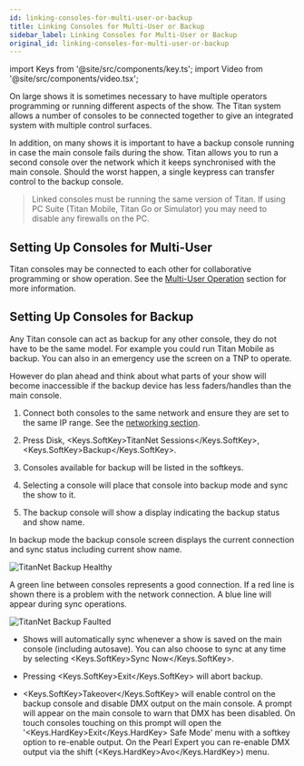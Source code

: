```yaml
---
id: linking-consoles-for-multi-user-or-backup
title: Linking Consoles for Multi-User or Backup
sidebar_label: Linking Consoles for Multi-User or Backup
original_id: linking-consoles-for-multi-user-or-backup
---
```


import Keys from '@site/src/components/key.ts';
import Video from '@site/src/components/video.tsx';

On large shows it is sometimes necessary to have multiple operators
programming or running different aspects of the show. The Titan system
allows a number of consoles to be connected together to give an
integrated system with multiple control surfaces.

In addition, on many shows it is important to have a backup console
running in case the main console fails during the show. Titan allows you
to run a second console over the network which it keeps synchronised
with the main console. Should the worst happen, a single keypress can
transfer control to the backup console.

> Linked consoles must be running the same version of Titan. If using PC Suite (Titan Mobile, Titan Go or Simulator) you may need to disable any firewalls on the PC.

## Setting Up Consoles for Multi-User

Titan consoles may be connected to each other for collaborative
programming or show operation. See the [Multi-User Operation](../titan-basics/multi-user-operation.md) section for more information.

## Setting Up Consoles for Backup

Any Titan console can act as backup for any other console, they do not
have to be the same model. For example you could run Titan Mobile as
backup. You can also in an emergency use the screen on a TNP to operate.

However do plan ahead and think about what parts of your show will
become inaccessible if the backup device has less faders/handles than
the main console.

1. Connect both consoles to the same network and ensure they are set to
the same IP range. See the [networking section](../networking.md).

2. Press Disk, <Keys.SoftKey>TitanNet Sessions</Keys.SoftKey>, <Keys.SoftKey>Backup</Keys.SoftKey>.

3. Consoles available for backup will be listed in the softkeys.

4. Selecting a console will place that console into backup mode and
sync the show to it.

5. The backup console will show a display indicating the backup status
and show name.

In backup mode the backup console screen displays the current connection
and sync status including current show name.

![TitanNet Backup Healthy](/docs/images/TitanNet-Backup-Healthy.png)

A green line between consoles represents a
good connection. If a red line is shown there is a problem with the
network connection. A blue line will appear during sync operations.

![TitanNet Backup Faulted](/docs/images/TitanNet-Backup-Faulted.png)

-   Shows will automatically sync whenever a show is saved on the main
    console (including autosave). You can also choose to sync at any
    time by selecting <Keys.SoftKey>Sync Now</Keys.SoftKey>.

-   Pressing <Keys.SoftKey>Exit</Keys.SoftKey> will abort backup.

-   <Keys.SoftKey>Takeover</Keys.SoftKey> will enable control on the backup console and disable
    DMX output on the main console. A prompt will appear on the main
    console to warn that DMX has been disabled. On touch consoles
    touching on this prompt will open the \'<Keys.HardKey>Exit</Keys.HardKey> Safe Mode\' menu
    with a softkey option to re-enable output. On the Pearl Expert you
    can re-enable DMX output via the shift (<Keys.HardKey>Avo</Keys.HardKey>) menu.
